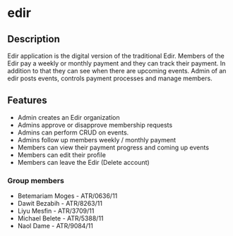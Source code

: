 # edir
## Description

Edir application is the digital version of the traditional Edir. Members of the Edir pay a weekly or monthly payment and they can track their payment. In addition to that they can see when there are upcoming events. Admin of an edir posts events, controls payment processes and manage members.

## Features
* Admin creates an Edir organization 
* Admins approve or disapprove membership requests
* Admins can perform CRUD on events.
* Admins follow up members weekly / monthly payment 
* Members can view their payment progress and coming up events
* Members can edit their profile
* Members can leave the Edir (Delete account)

### Group members
* Betemariam Moges - ATR/0636/11
* Dawit Bezabih - ATR/8263/11
* Liyu Mesfin - ATR/3709/11
* Michael Belete - ATR/5388/11
* Naol Dame - ATR/9084/11
